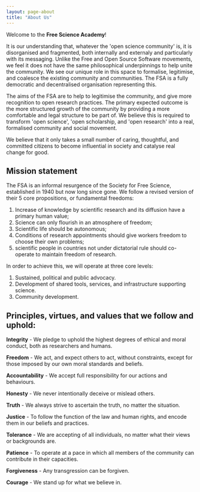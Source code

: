 ```yaml
---
layout: page-about
title: "About Us"
---
```


Welcome to the **Free Science Academy**!

It is our understanding that, whatever the 'open science community' is, it is disorganised and fragmented, both internally and externaly and particularly with its messaging. Unlike the Free and Open Source Software movements, we feel it does not have the same philosophical underpinnings to help unite the community. We see our unique role in this space to formalise, legitimise, and coalesce the existing community and communities. The FSA is a fully democratic and decentralised organisation representing this.

The aims of the FSA are to help to legitimise the community, and give more recognition to open research practices. The primary expected outcome is the more structured growth of the community by providing a more comfortable and legal structure to be part of. We believe this is required to transform 'open science', 'open scholarship, and 'open research' into a real, formalised community and social movement.

We believe that it only takes a small number of caring, thoughtful, and committed citizens to become influential in society and catalyse real change for good.

## Mission statement

The FSA is an informal resurgence of the Society for Free Science, established in 1940 but now long since gone. We follow a revised version of their 5 core propositions, or fundamental freedoms:

1. Increase of knowledge by scientific research and its diffusion have a primary human value;
2. Science can only flourish in an atmosphere of freedom;
3. Scientific life should be autonomous;
4. Conditions of research appointments should give workers freedom to choose their own problems;
5. scientific people in countries not under dictatorial rule should co-operate to maintain freedom of research.

In order to achieve this, we will operate at three core levels:

1. Sustained, political and public advocacy.
2. Development of shared tools, services, and infrastructure supporting science.
3. Community development.

## Principles, virtues, and values that we follow and uphold:

**Integrity** - We pledge to uphold the highest degrees of ethical and moral conduct, both as researchers and humans.

**Freedom** - We act, and expect others to act, without constraints, except for those imposed by our own moral standards and beliefs.

**Accountability** - We accept full responsibility for our actions and behaviours.

**Honesty** - We never intentionally deceive or mislead others.

**Truth** - We always strive to ascertain the truth, no matter the situation.

**Justice** - To follow the function of the law and human rights, and encode them in our beliefs and practices.

**Tolerance** - We are accepting of all individuals, no matter what their views or backgrounds are.

**Patience** - To operate at a pace in which all members of the community can contribute in their capacities.

**Forgiveness** - Any transgression can be forgiven.

**Courage** - We stand up for what we believe in.